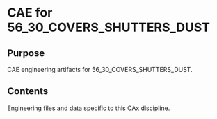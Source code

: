 # CAE for 56_30_COVERS_SHUTTERS_DUST

## Purpose
CAE engineering artifacts for 56_30_COVERS_SHUTTERS_DUST.

## Contents
Engineering files and data specific to this CAx discipline.
